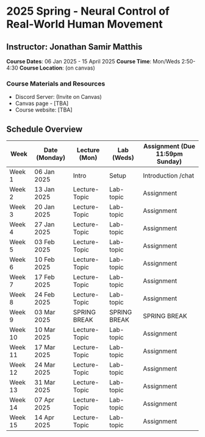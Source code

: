 # 2025 Spring - Neural Control of Real-World Human Movement

## Instructor: Jonathan Samir Matthis
 **Course Dates**: 06 Jan 2025 - 15 April 2025
 **Course Time**: Mon/Weds 2:50-4:30
 **Course Location**: (on canvas)

### Course Materials and Resources
- Discord Server: (Invite on Canvas)
- Canvas page - [TBA]
- Course website: [TBA]

## Schedule Overview

| Week    | Date (Monday) | Lecture (Mon)          | Lab (Weds)                       | Assignment (Due 11:59pm Sunday) |
| ------- | ------------- | ---------------------- | -------------------------------- | ------------------------------- |
| Week 1  | 06 Jan 2025   | Intro                  | Setup                            | Introduction /chat              |
| Week 2  | 13 Jan 2025   | Lecture-Topic          | Lab-topic                        | Assignment                      | 
| Week 3  | 20 Jan 2025   | Lecture-Topic          | Lab-topic                        | Assignment                      |
| Week 4  | 27 Jan 2025   | Lecture-Topic          | Lab-topic                        | Assignment                      |
| Week 5  | 03 Feb 2025   | Lecture-Topic          | Lab-topic                        | Assignment                      |
| Week 6  | 10 Feb 2025   | Lecture-Topic          | Lab-topic                        | Assignment                      |
| Week 7  | 17 Feb 2025   | Lecture-Topic          | Lab-topic                        | Assignment                      |
| Week 8  | 24 Feb 2025   | Lecture-Topic          | Lab-topic                        | Assignment                      |
| Week 9  | 03 Mar 2025   | SPRING BREAK           | SPRING BREAK                     | SPRING BREAK                   |
| Week 10 | 10 Mar 2025   | Lecture-Topic          | Lab-topic                        | Assignment                      |
| Week 11 | 17 Mar 2025   | Lecture-Topic          | Lab-topic                        | Assignment                      |
| Week 12 | 24 Mar 2025   | Lecture-Topic          | Lab-topic                        | Assignment                      |
| Week 13 | 31 Mar 2025   | Lecture-Topic          | Lab-topic                        | Assignment                      |
| Week 14 | 07 Apr 2025   | Lecture-Topic          | Lab-topic                        | Assignment                      |
| Week 15 | 14 Apr 2025   | Lecture-Topic          | Lab-topic                        | Assignment                      |
